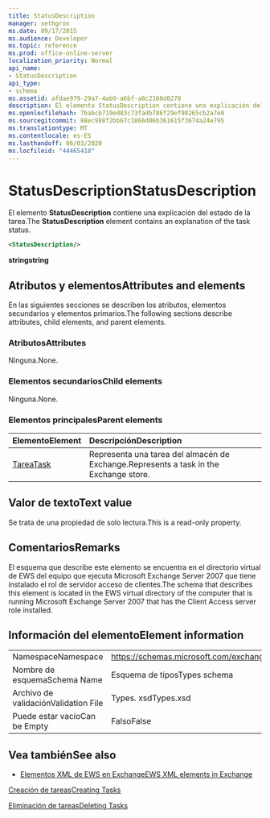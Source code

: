 ```yaml
---
title: StatusDescription
manager: sethgros
ms.date: 09/17/2015
ms.audience: Developer
ms.topic: reference
ms.prod: office-online-server
localization_priority: Normal
api_name:
- StatusDescription
api_type:
- schema
ms.assetid: afdae979-29a7-4ab9-a6bf-a8c2168d0278
description: El elemento StatusDescription contiene una explicación del estado de la tarea.
ms.openlocfilehash: 7babcb719ed83c73fadb786f29ef98265cb2a7e0
ms.sourcegitcommit: 88ec988f2bb67c1866d06b361615f3674a24e795
ms.translationtype: MT
ms.contentlocale: es-ES
ms.lasthandoff: 06/03/2020
ms.locfileid: "44465418"
---
```

# <a name="statusdescription"></a><span data-ttu-id="71e4f-103">StatusDescription</span><span class="sxs-lookup"><span data-stu-id="71e4f-103">StatusDescription</span></span>

<span data-ttu-id="71e4f-104">El elemento **StatusDescription** contiene una explicación del estado de la tarea.</span><span class="sxs-lookup"><span data-stu-id="71e4f-104">The **StatusDescription** element contains an explanation of the task status.</span></span> 
  
```xml
<StatusDescription/>
```

 <span data-ttu-id="71e4f-105">**string**</span><span class="sxs-lookup"><span data-stu-id="71e4f-105">**string**</span></span>
## <a name="attributes-and-elements"></a><span data-ttu-id="71e4f-106">Atributos y elementos</span><span class="sxs-lookup"><span data-stu-id="71e4f-106">Attributes and elements</span></span>

<span data-ttu-id="71e4f-107">En las siguientes secciones se describen los atributos, elementos secundarios y elementos primarios.</span><span class="sxs-lookup"><span data-stu-id="71e4f-107">The following sections describe attributes, child elements, and parent elements.</span></span>
  
### <a name="attributes"></a><span data-ttu-id="71e4f-108">Atributos</span><span class="sxs-lookup"><span data-stu-id="71e4f-108">Attributes</span></span>

<span data-ttu-id="71e4f-109">Ninguna.</span><span class="sxs-lookup"><span data-stu-id="71e4f-109">None.</span></span>
  
### <a name="child-elements"></a><span data-ttu-id="71e4f-110">Elementos secundarios</span><span class="sxs-lookup"><span data-stu-id="71e4f-110">Child elements</span></span>

<span data-ttu-id="71e4f-111">Ninguna.</span><span class="sxs-lookup"><span data-stu-id="71e4f-111">None.</span></span>
  
### <a name="parent-elements"></a><span data-ttu-id="71e4f-112">Elementos principales</span><span class="sxs-lookup"><span data-stu-id="71e4f-112">Parent elements</span></span>

|<span data-ttu-id="71e4f-113">**Elemento**</span><span class="sxs-lookup"><span data-stu-id="71e4f-113">**Element**</span></span>|<span data-ttu-id="71e4f-114">**Descripción**</span><span class="sxs-lookup"><span data-stu-id="71e4f-114">**Description**</span></span>|
|:-----|:-----|
|[<span data-ttu-id="71e4f-115">Tarea</span><span class="sxs-lookup"><span data-stu-id="71e4f-115">Task</span></span>](task.md) <br/> |<span data-ttu-id="71e4f-116">Representa una tarea del almacén de Exchange.</span><span class="sxs-lookup"><span data-stu-id="71e4f-116">Represents a task in the Exchange store.</span></span>  <br/> |
   
## <a name="text-value"></a><span data-ttu-id="71e4f-117">Valor de texto</span><span class="sxs-lookup"><span data-stu-id="71e4f-117">Text value</span></span>

<span data-ttu-id="71e4f-118">Se trata de una propiedad de solo lectura.</span><span class="sxs-lookup"><span data-stu-id="71e4f-118">This is a read-only property.</span></span>
  
## <a name="remarks"></a><span data-ttu-id="71e4f-119">Comentarios</span><span class="sxs-lookup"><span data-stu-id="71e4f-119">Remarks</span></span>

<span data-ttu-id="71e4f-120">El esquema que describe este elemento se encuentra en el directorio virtual de EWS del equipo que ejecuta Microsoft Exchange Server 2007 que tiene instalado el rol de servidor acceso de clientes.</span><span class="sxs-lookup"><span data-stu-id="71e4f-120">The schema that describes this element is located in the EWS virtual directory of the computer that is running Microsoft Exchange Server 2007 that has the Client Access server role installed.</span></span>
  
## <a name="element-information"></a><span data-ttu-id="71e4f-121">Información del elemento</span><span class="sxs-lookup"><span data-stu-id="71e4f-121">Element information</span></span>

|||
|:-----|:-----|
|<span data-ttu-id="71e4f-122">Namespace</span><span class="sxs-lookup"><span data-stu-id="71e4f-122">Namespace</span></span>  <br/> |https://schemas.microsoft.com/exchange/services/2006/types  <br/> |
|<span data-ttu-id="71e4f-123">Nombre de esquema</span><span class="sxs-lookup"><span data-stu-id="71e4f-123">Schema Name</span></span>  <br/> |<span data-ttu-id="71e4f-124">Esquema de tipos</span><span class="sxs-lookup"><span data-stu-id="71e4f-124">Types schema</span></span>  <br/> |
|<span data-ttu-id="71e4f-125">Archivo de validación</span><span class="sxs-lookup"><span data-stu-id="71e4f-125">Validation File</span></span>  <br/> |<span data-ttu-id="71e4f-126">Types. xsd</span><span class="sxs-lookup"><span data-stu-id="71e4f-126">Types.xsd</span></span>  <br/> |
|<span data-ttu-id="71e4f-127">Puede estar vacío</span><span class="sxs-lookup"><span data-stu-id="71e4f-127">Can be Empty</span></span>  <br/> |<span data-ttu-id="71e4f-128">Falso</span><span class="sxs-lookup"><span data-stu-id="71e4f-128">False</span></span>  <br/> |
   
## <a name="see-also"></a><span data-ttu-id="71e4f-129">Vea también</span><span class="sxs-lookup"><span data-stu-id="71e4f-129">See also</span></span>



- [<span data-ttu-id="71e4f-130">Elementos XML de EWS en Exchange</span><span class="sxs-lookup"><span data-stu-id="71e4f-130">EWS XML elements in Exchange</span></span>](ews-xml-elements-in-exchange.md)


[<span data-ttu-id="71e4f-131">Creación de tareas</span><span class="sxs-lookup"><span data-stu-id="71e4f-131">Creating Tasks</span></span>](https://msdn.microsoft.com/library/0ef97334-e8a0-4f67-a23a-dd9e2bbad49f%28Office.15%29.aspx)
  
[<span data-ttu-id="71e4f-132">Eliminación de tareas</span><span class="sxs-lookup"><span data-stu-id="71e4f-132">Deleting Tasks</span></span>](https://msdn.microsoft.com/library/a3d7e25f-8a35-4901-b1d9-d31f418ab340%28Office.15%29.aspx)

